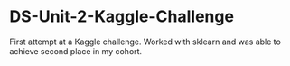# DS-Unit-2-Kaggle-Challenge
First attempt at a Kaggle challenge. Worked with sklearn and was able to achieve second place in my cohort.

